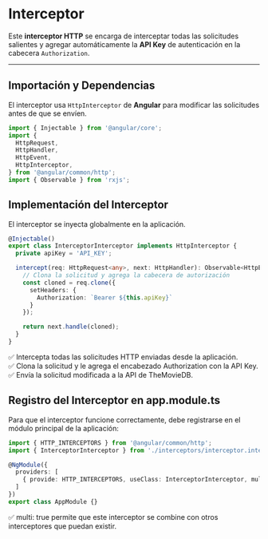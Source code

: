# Interceptor  

Este **interceptor HTTP** se encarga de interceptar todas las solicitudes salientes y agregar automáticamente la **API Key** de autenticación en la cabecera `Authorization`.  

---

## Importación y Dependencias  

El interceptor usa `HttpInterceptor` de **Angular** para modificar las solicitudes antes de que se envíen.  

```typescript
import { Injectable } from '@angular/core';
import {
  HttpRequest,
  HttpHandler,
  HttpEvent,
  HttpInterceptor,
} from '@angular/common/http';
import { Observable } from 'rxjs';
```

## Implementación del Interceptor

El interceptor se inyecta globalmente en la aplicación.

```typescript
@Injectable()
export class InterceptorInterceptor implements HttpInterceptor {
  private apiKey = 'API_KEY';

  intercept(req: HttpRequest<any>, next: HttpHandler): Observable<HttpEvent<any>> {
    // Clona la solicitud y agrega la cabecera de autorización
    const cloned = req.clone({
      setHeaders: {
        Authorization: `Bearer ${this.apiKey}`
      }
    });

    return next.handle(cloned);
  }
}
```
✅ Intercepta todas las solicitudes HTTP enviadas desde la aplicación.  
✅ Clona la solicitud y le agrega el encabezado Authorization con la API Key.  
✅ Envía la solicitud modificada a la API de TheMovieDB.  

## Registro del Interceptor en app.module.ts

Para que el interceptor funcione correctamente, debe registrarse en el módulo principal de la aplicación:
```typescript
import { HTTP_INTERCEPTORS } from '@angular/common/http';
import { InterceptorInterceptor } from './interceptors/interceptor.interceptor';

@NgModule({
  providers: [
    { provide: HTTP_INTERCEPTORS, useClass: InterceptorInterceptor, multi: true }
  ]
})
export class AppModule {}
```

✅ multi: true permite que este interceptor se combine con otros interceptores que puedan existir.